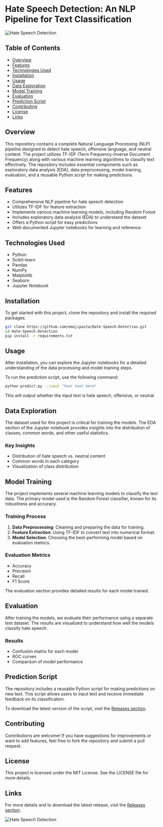 # Hate Speech Detection: An NLP Pipeline for Text Classification

![Hate Speech Detection](https://img.shields.io/badge/Hate%20Speech%20Detection-v1.0-blue)

## Table of Contents
- [Overview](#overview)
- [Features](#features)
- [Technologies Used](#technologies-used)
- [Installation](#installation)
- [Usage](#usage)
- [Data Exploration](#data-exploration)
- [Model Training](#model-training)
- [Evaluation](#evaluation)
- [Prediction Script](#prediction-script)
- [Contributing](#contributing)
- [License](#license)
- [Links](#links)

## Overview
This repository contains a complete Natural Language Processing (NLP) pipeline designed to detect hate speech, offensive language, and neutral content. The project utilizes TF-IDF (Term Frequency-Inverse Document Frequency) along with various machine learning algorithms to classify text effectively. The repository includes essential components such as exploratory data analysis (EDA), data preprocessing, model training, evaluation, and a reusable Python script for making predictions.

## Features
- Comprehensive NLP pipeline for hate speech detection
- Utilizes TF-IDF for feature extraction
- Implements various machine learning models, including Random Forest
- Includes exploratory data analysis (EDA) to understand the dataset
- Offers a Python script for easy predictions
- Well-documented Jupyter notebooks for learning and reference

## Technologies Used
- Python
- Scikit-learn
- Pandas
- NumPy
- Matplotlib
- Seaborn
- Jupyter Notebook

## Installation
To get started with this project, clone the repository and install the required packages.

```bash
git clone https://github.com/emojipasta/Hate-Speech-Detection.git
cd Hate-Speech-Detection
pip install -r requirements.txt
```

## Usage
After installation, you can explore the Jupyter notebooks for a detailed understanding of the data processing and model training steps. 

To run the prediction script, use the following command:

```bash
python predict.py --input "Your text here"
```

This will output whether the input text is hate speech, offensive, or neutral.

## Data Exploration
The dataset used for this project is critical for training the models. The EDA section of the Jupyter notebook provides insights into the distribution of classes, common words, and other useful statistics.

### Key Insights
- Distribution of hate speech vs. neutral content
- Common words in each category
- Visualization of class distribution

## Model Training
The project implements several machine learning models to classify the text data. The primary model used is the Random Forest classifier, known for its robustness and accuracy.

### Training Process
1. **Data Preprocessing**: Cleaning and preparing the data for training.
2. **Feature Extraction**: Using TF-IDF to convert text into numerical format.
3. **Model Selection**: Choosing the best-performing model based on evaluation metrics.

### Evaluation Metrics
- Accuracy
- Precision
- Recall
- F1 Score

The evaluation section provides detailed results for each model trained.

## Evaluation
After training the models, we evaluate their performance using a separate test dataset. The results are visualized to understand how well the models classify hate speech.

### Results
- Confusion matrix for each model
- ROC curves
- Comparison of model performance

## Prediction Script
The repository includes a reusable Python script for making predictions on new text. This script allows users to input text and receive immediate feedback on its classification.

To download the latest version of the script, visit the [Releases section](https://github.com/emojipasta/Hate-Speech-Detection/releases).

## Contributing
Contributions are welcome! If you have suggestions for improvements or want to add features, feel free to fork the repository and submit a pull request.

## License
This project is licensed under the MIT License. See the LICENSE file for more details.

## Links
For more details and to download the latest release, visit the [Releases section](https://github.com/emojipasta/Hate-Speech-Detection/releases). 

![Hate Speech Detection](https://img.shields.io/badge/Visit%20Releases-blue)